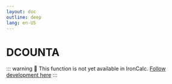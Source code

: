 ```yaml
---
layout: doc
outline: deep
lang: en-US
---
```


# DCOUNTA

::: warning
🚧 This function is not yet available in IronCalc.
[Follow development here](https://github.com/ironcalc/IronCalc/labels/Functions)
:::